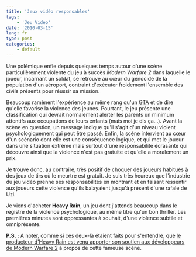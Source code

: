 ```yaml
---
title: 'Jeux vidéo responsables'
tags:
    - 'Jeu Video'
date: '2010-03-15'
lang: fr
type: post
categories:
    - default
---
```


Une polémique enfle depuis quelques temps autour d'une scène particulièrement violente du jeu à succès *Modern Warfare 2* dans laquelle le joueur, incarnant un soldat, se retrouve au cœur du génocide de la population d'un aéroport, contraint d'exécuter froidement l'ensemble des civils présents pour réussir sa mission.

<!-- more -->

Beaucoup ramènent l'expérience au même rang qu'un <acronym lang="en" title="Grand Theft Auto">GTA</acronym> et de dire qu'elle favorise la violence des jeunes. Pourtant, le jeu présente une classification qui devrait normalement alerter les parents un minimum attentifs aux occupations de leurs enfants (mais moi je dis ça…). Avant la scène en question, un message indique qu'il s'agit d'un niveau violent psychologiquement qui peut être passé. Enfin, la scène intervient au cœur d'un scénario dont elle est une conséquence logique, et qui met le joueur dans une situation extrême mais surtout d'une responsabilité écrasante qui découvre ainsi que la violence n'est pas gratuite et qu'elle a moralement un prix.

Je trouve donc, au contraire, très positif de choquer des joueurs habitués à des jeux de tirs où le meurtre est gratuit. Je suis très heureux que l'industrie du jeu vidéo prenne ses responsabilités en montrant et en faisant ressentir aux joueurs cette violence qu'ils balayaient jusqu'à présent d'une rafale de Uzi.

Je viens d'acheter **Heavy Rain**, un jeu dont j'attends beaucoup dans le registre de la violence psychologique, au même titre qu'un bon thriller. Les premières minutes sont oppressantes à souhait, d'une violence subtile et omniprésente.

**P.S.&nbsp;:** A noter, comme si ces deux-là étaient faits pour s'entendre, que [le producteur d'Heavy Rain est venu apporter son soutien aux développeurs de Modern Warfare 2](http://www.gameblog.fr/news/12267-le-producteur-d-heavy-rain-defend-modern-warfare-2) à propos de cette fameuse scène.
